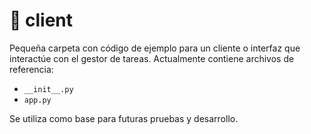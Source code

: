 # 📂 client

Pequeña carpeta con código de ejemplo para un cliente o interfaz que interactúe con el gestor de tareas. Actualmente contiene archivos de referencia:

- `__init__.py`
- `app.py`

Se utiliza como base para futuras pruebas y desarrollo.
